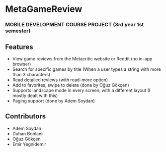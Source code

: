 # MetaGameReview

### MOBILE DEVELOPMENT COURSE PROJECT (3rd year 1st semester)

## Features

- View game reviews from the Metacritic website or Reddit (no in-app browser)
- Search for specific games by title (When a user types a string with more than 3 characters)
- Read detailed reviews (with read-more option)
- Add to favorites, swipe to delete (done by Oğuz Gökçen)
- Supports landscape mode in every screen, with a different layout (I mostly dealt with this)
- Paging support (done by Adem Soydan)

## Contributors

- Adem Soydan
- Duhan Boblanlı
- Oğuz Gökçen
- Emir Yegnidemir
